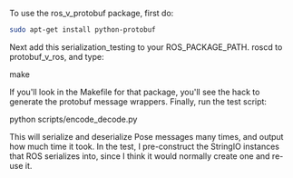 To use the ros_v_protobuf package, first do:

```bash
sudo apt-get install python-protobuf
```

Next add this serialization_testing to your ROS_PACKAGE_PATH. roscd to protobuf_v_ros, and type:

   make

If you'll look in the Makefile for that package, you'll see the hack to generate the protobuf message wrappers.
Finally, run the test script:

   python scripts/encode_decode.py

This will serialize and deserialize Pose messages many times, and output how much time it took. In the test, I 
pre-construct the StringIO instances that ROS serializes into, since I think it would normally create one 
and re-use it.